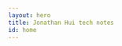 ```yaml
---
layout: hero
title: Jonathan Hui tech notes
id: home
---
```


<section class="home-bottom-section">
</section>

